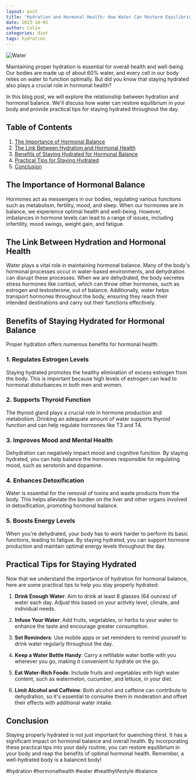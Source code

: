 ```yaml
---
layout: post
title: "Hydration and Hormonal Health: How Water Can Restore Equilibrium"
date: 2023-10-05
author: Colin
categories: diet
tags: hydration
---
```


![Water](https://source.unsplash.com/1600x900/?water)

Maintaining proper hydration is essential for overall health and well-being. Our bodies are made up of about 60% water, and every cell in our body relies on water to function optimally. But did you know that staying hydrated also plays a crucial role in hormonal health?

In this blog post, we will explore the relationship between hydration and hormonal balance. We'll discuss how water can restore equilibrium in your body and provide practical tips for staying hydrated throughout the day.

## Table of Contents
1. [The Importance of Hormonal Balance](#the-importance-of-hormonal-balance)
2. [The Link Between Hydration and Hormonal Health](#the-link-between-hydration-and-hormonal-health)
3. [Benefits of Staying Hydrated for Hormonal Balance](#benefits-of-staying-hydrated-for-hormonal-balance)
4. [Practical Tips for Staying Hydrated](#practical-tips-for-staying-hydrated)
5. [Conclusion](#conclusion)

## The Importance of Hormonal Balance
Hormones act as messengers in our bodies, regulating various functions such as metabolism, fertility, mood, and sleep. When our hormones are in balance, we experience optimal health and well-being. However, imbalances in hormone levels can lead to a range of issues, including infertility, mood swings, weight gain, and fatigue.

## The Link Between Hydration and Hormonal Health
Water plays a vital role in maintaining hormonal balance. Many of the body's hormonal processes occur in water-based environments, and dehydration can disrupt these processes. When we are dehydrated, the body secretes stress hormones like cortisol, which can throw other hormones, such as estrogen and testosterone, out of balance. Additionally, water helps transport hormones throughout the body, ensuring they reach their intended destinations and carry out their functions effectively.

## Benefits of Staying Hydrated for Hormonal Balance
Proper hydration offers numerous benefits for hormonal health:

### 1. Regulates Estrogen Levels
Staying hydrated promotes the healthy elimination of excess estrogen from the body. This is important because high levels of estrogen can lead to hormonal disturbances in both men and women.

### 2. Supports Thyroid Function
The thyroid gland plays a crucial role in hormone production and metabolism. Drinking an adequate amount of water supports thyroid function and can help regulate hormones like T3 and T4.

### 3. Improves Mood and Mental Health
Dehydration can negatively impact mood and cognitive function. By staying hydrated, you can help balance the hormones responsible for regulating mood, such as serotonin and dopamine.

### 4. Enhances Detoxification
Water is essential for the removal of toxins and waste products from the body. This helps alleviate the burden on the liver and other organs involved in detoxification, promoting hormonal balance.

### 5. Boosts Energy Levels
When you're dehydrated, your body has to work harder to perform its basic functions, leading to fatigue. By staying hydrated, you can support hormone production and maintain optimal energy levels throughout the day.

## Practical Tips for Staying Hydrated
Now that we understand the importance of hydration for hormonal balance, here are some practical tips to help you stay properly hydrated:

1. **Drink Enough Water**: Aim to drink at least 8 glasses (64 ounces) of water each day. Adjust this based on your activity level, climate, and individual needs.

2. **Infuse Your Water**: Add fruits, vegetables, or herbs to your water to enhance the taste and encourage greater consumption.

3. **Set Reminders**: Use mobile apps or set reminders to remind yourself to drink water regularly throughout the day.

4. **Keep a Water Bottle Handy**: Carry a refillable water bottle with you wherever you go, making it convenient to hydrate on the go.

5. **Eat Water-Rich Foods**: Include fruits and vegetables with high water content, such as watermelon, cucumber, and lettuce, in your diet.

6. **Limit Alcohol and Caffeine**: Both alcohol and caffeine can contribute to dehydration, so it's essential to consume them in moderation and offset their effects with additional water intake.

## Conclusion
Staying properly hydrated is not just important for quenching thirst. It has a significant impact on hormonal balance and overall health. By incorporating these practical tips into your daily routine, you can restore equilibrium in your body and reap the benefits of optimal hormonal health. Remember, a well-hydrated body is a balanced body!

#hydration #hormonalhealth #water #healthylifestyle #balance
